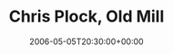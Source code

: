 ---
templateKey: event
guid: 08933ffe-6eab-11ea-99c5-002590d1d1b0
date: 2006-05-05T20:30:00+00:00
eventTime: '8:30pm'
title: Chris Plock, Old Mill
artist: Chris Plock
city: Toronto
venue: Old Mill
group: Tim Shia
guests: Rob Thaller, Drew Birston, Kevin Vino
---
